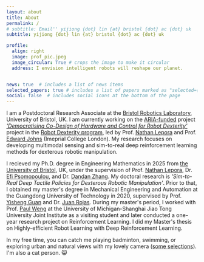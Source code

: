 ```yaml
---
layout: about
title: About
permalink: /
# subtitle: Email'' yijiong {dot} lin {at} bristol {dot} ac {dot} uk
subtitle: yijiong {dot} lin {at} bristol {dot} ac {dot} uk

profile:
  align: right
  image: prof_pic.jpeg
  image_circular: True # crops the image to make it circular
  address: I envision intelligent robots will reshape our planet.


news: true  # includes a list of news items
selected_papers: true # includes a list of papers marked as "selected={true}"
social: false  # includes social icons at the bottom of the page
---
```

<!-- [I am currently looking for a PostDoc or Fellowship position, starting around 2024 Winter/2025 Spring.]() -->
<!--  -->

I am a Postdoctoral Research Associate at the [Bristol Robotics Laboratory](https://www.bristolroboticslab.com/), University of Bristol, UK. I am currently working on the [ARIA-funded]((https://www.aria.org.uk/)) project [*'Democratising Co-Design of Hardware and Control for Robot Dexterity'*](https://www.aria.org.uk/opportunity-spaces/smarter-robot-bodies/robot-dexterity/meet-the-creators) project in the [Robot Dexterity program](https://www.aria.org.uk/opportunity-spaces/smarter-robot-bodies/robot-dexterity/), led by Prof. [Nathan Lepora](https://lepora.com/) and Prof. [Edward Johns](https://www.robot-learning.uk/) (Imeprial College London). My research focuses on developing multimodal sensing and sim-to-real deep reinforcement learning methods for dexterous robotic manipulation.

I recieved my Ph.D. degree in Engineering Mathematics in 2025 from [the University of Bristol](https://research-information.bris.ac.uk/en/persons/yijiong-lin), UK, under the supervision of Prof. [Nathan Lepora](https://lepora.com/), Dr. [Efi Psomopoulou](https://efipsom.github.io/), and Dr. [Dandan Zhang](https://www.intelligentrobotics-acrossscales.com/). My doctoral research is *'Sim-to-Real Deep Tactile Policies for Dexterous Robotic Manipulation'*. Prior to that, I obtained my master's degree in Mechanical Engineering and Automation at the Guangdong University of Technology in 2020, supervised by Prof. [Yisheng Guan](https://ieeexplore.ieee.org/author/37402001000) and Dr. [Juan Rojas](http://www.juanrojas.net/). During my master's period, I worked with Prof. [Paul Weng](https://weng.fr/) at the University of Michigan-Shanghai Jiao Tong University Joint Institute as a visiting student and later conducted a one-year research project on Reinforcement Learning. I did my Master's thesis on Highly-efficient Robot Learning with Deep Reinforcement Learning.

In my free time, you can catch me playing badminton, swimming, or exploring urban and natural views with my lovely camera ([some selections](https://www.flickr.com/photos/193186347@N02/)). I'm also a cat person. :smile_cat:
